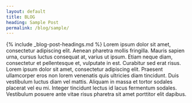```yaml
---
layout: default
title: BLOG
heading: Sample Post
permalink: /blog/sample/
---
```

{% include _blog-post-headings.md %}
Lorem ipsum dolor sit amet, consectetur adipiscing elit. Aenean pharetra
mollis fringilla. Mauris sapien urna, cursus luctus consequat at, varius ut
ipsum. Etiam neque diam, consectetur et pellentesque et, vulputate in est.
Curabitur sed erat risus. Lorem ipsum dolor sit amet, consectetur adipiscing
elit. Praesent ullamcorper eros non lorem venenatis quis ultricies diam
tincidunt. Duis vestibulum luctus diam vel mattis. Aliquam in massa et tortor
sodales placerat vel eu mi. Integer tincidunt lectus id lacus fermentum
sodales. Vestibulum posuere ante vitae risus pharetra sit amet porttitor elit
dapibus.
